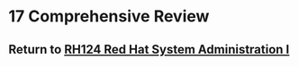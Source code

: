 # 17 Comprehensive Review

## Return to [RH124 Red Hat System Administration I](/rh124_red_hat_system_administration_i/README.md)
